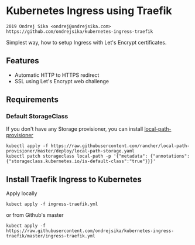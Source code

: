 # Kubernetes Ingress using Traefik

    2019 Ondrej Sika <ondrej@ondrejsika.com>
    https://github.com/ondrejsika/kubernetes-ingress-traefik

Simplest way, how to setup Ingress with Let's Encrypt certificates.


## Features

- Automatic HTTP to HTTPS redirect
- SSL using Let's Encrypt web challenge

## Requirements

### Default StorageClass

If you don't have any Storage provisioner, you can install [local-path-provisioner](https://github.com/rancher/local-path-provisioner)

```
kubectl apply -f https://raw.githubusercontent.com/rancher/local-path-provisioner/master/deploy/local-path-storage.yaml
kubectl patch storageclass local-path -p '{"metadata": {"annotations":{"storageclass.kubernetes.io/is-default-class":"true"}}}'
```

## Install Traefik Ingress to Kubernetes

Apply locally

```
kubect apply -f ingress-traefik.yml
```

or from Github's master

```
kubect apply -f https://raw.githubusercontent.com/ondrejsika/kubernetes-ingress-traefik/master/ingress-traefik.yml
```